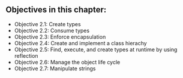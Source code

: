 ## Objectives in this chapter:
 * Objective 2.1: Create types
 * Objective 2.2: Consume types
 * Objective 2.3: Enforce encapsulation
 * Objective 2.4: Create and implement a class hierachy
 * Objective 2.5: Find, execute, and create types at runtime by using reflection
 * Objective 2.6: Manage the object life cycle
 * Objective 2.7: Manipulate strings
